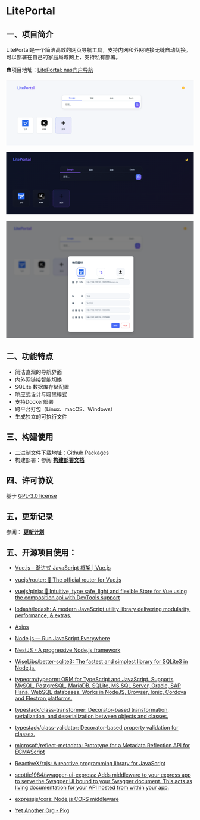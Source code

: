 # LitePortal

## 一、项目简介

LitePortal是一个简洁高效的网页导航工具，支持内网和外网链接无缝自动切换。可以部署在自己的家庭局域网上，支持私有部署。

🛖项目地址：[LitePortal: nas门户导航](https://gitee.com/yumos/LitePortal)



![image-20250823084643150](./docs/image-20250823084643150.png)

![image-20250823084742186](./docs/image-20250823084742186.png)

![image-20250823084848140](./docs/image-20250823084848140.png)

## 二、功能特点

- 简洁直观的导航界面
- 内外网链接智能切换
- SQLite 数据库存储配置
- 响应式设计与暗黑模式
- 支持Docker部署
- 跨平台打包（Linux、macOS、Windows）
- 生成独立的可执行文件

## 三、构建使用

+ 二进制文件下载地址：[Github Packages](https://github.com/cocolight?tab=packages&repo_name=LitePortal)
+ 构建部署：参阅 [**构建部署文档**](./docs/构建部署文档.md) 

## 四、许可协议

基于 [GPL-3.0 license](./LICENSE)

## 五，更新记录

参阅： **[更新计划](./docs/开发计划.md)** 



## 五、开源项目使用：

+ [Vue.js - 渐进式 JavaScript 框架 | Vue.js](https://cn.vuejs.org/)
+ [vuejs/router: 🚦 The official router for Vue.js](https://github.com/vuejs/router)
+ [vuejs/pinia: 🍍 Intuitive, type safe, light and flexible Store for Vue using the composition api with DevTools support](https://github.com/vuejs/pinia)
+ [lodash/lodash: A modern JavaScript utility library delivering modularity, performance, & extras.](https://github.com/lodash/lodash)
+ [Axios](https://axios-http.com/)
+ [Node.js — Run JavaScript Everywhere](https://nodejs.org/zh-cn)
+ [NestJS - A progressive Node.js framework](https://nestjs.com/)
+ [WiseLibs/better-sqlite3: The fastest and simplest library for SQLite3 in Node.js.](https://github.com/WiseLibs/better-sqlite3)
+ [typeorm/typeorm: ORM for TypeScript and JavaScript. Supports MySQL, PostgreSQL, MariaDB, SQLite, MS SQL Server, Oracle, SAP Hana, WebSQL databases. Works in NodeJS, Browser, Ionic, Cordova and Electron platforms.](https://github.com/typeorm/typeorm)
+ [typestack/class-transformer: Decorator-based transformation, serialization, and deserialization between objects and classes.](https://github.com/typestack/class-transformer)
+ [typestack/class-validator: Decorator-based property validation for classes.](https://github.com/typestack/class-validator)
+ [microsoft/reflect-metadata: Prototype for a Metadata Reflection API for ECMAScript](https://github.com/microsoft/reflect-metadata)
+ [ReactiveX/rxjs: A reactive programming library for JavaScript](https://github.com/reactivex/rxjs)
+ [scottie1984/swagger-ui-express: Adds middleware to your express app to serve the Swagger UI bound to your Swagger document. This acts as living documentation for your API hosted from within your app.](https://github.com/scottie1984/swagger-ui-express)
+ [expressjs/cors: Node.js CORS middleware](https://github.com/expressjs/cors)

+ [Yet Another Org - Pkg](https://github.com/yao-pkg)

